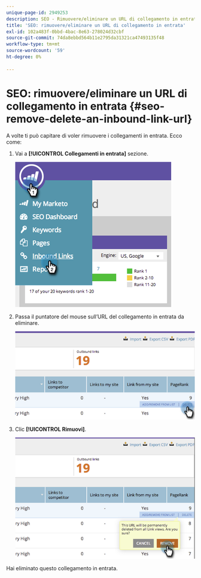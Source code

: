 ```yaml
---
unique-page-id: 2949253
description: SEO - Rimuovere/eliminare un URL di collegamento in entrata - Documentazione di Marketo - Documentazione del prodotto
title: 'SEO: rimuovere/eliminare un URL di collegamento in entrata'
exl-id: 102a483f-0bbd-4bac-8e63-278024d32cbf
source-git-commit: 74da8ebbd564b11e2795da31321ca47493135f48
workflow-type: tm+mt
source-wordcount: '59'
ht-degree: 0%

---
```


# SEO: rimuovere/eliminare un URL di collegamento in entrata {#seo-remove-delete-an-inbound-link-url}

A volte ti può capitare di voler rimuovere i collegamenti in entrata. Ecco come:

1. Vai a **[!UICONTROL Collegamenti in entrata]** sezione.

   ![](assets/image2014-9-18-13-3a47-3a3.png)

1. Passa il puntatore del mouse sull’URL del collegamento in entrata da eliminare.

   ![](assets/image2014-9-18-13-3a49-3a34.png)

1. Clic **[!UICONTROL Rimuovi]**.

   ![](assets/image2014-9-18-13-3a49-3a44.png)

Hai eliminato questo collegamento in entrata.
